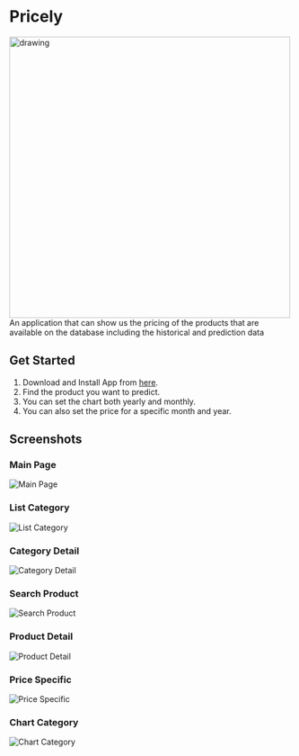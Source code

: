 # Pricely
<img src="https://user-images.githubusercontent.com/55405108/174299554-1d346e3d-025d-4942-920a-29aaf10426eb.jpg" alt="drawing" width="500"/>
An application that can show us the pricing of the products that are available on the database including the historical and prediction data

## Get Started
1. Download and Install App from [here](https://drive.google.com/file/d/1M7b0LTIHVilDMXuThs6PZGlCwYJj2JWt/view?usp=sharing).
2. Find the product you want to predict.
3. You can set the chart both yearly and monthly.
4. You can also set the price for a specific month and year.

## Screenshots

### Main Page
![Main Page](https://github.com/khukuh123/Pricely/blob/master/screenshots/MainPage.jpeg)

### List Category
![List Category](https://github.com/khukuh123/Pricely/blob/master/screenshots/ListCategory.jpeg)

### Category Detail
![Category Detail](https://github.com/khukuh123/Pricely/blob/master/screenshots/CategoryDetail.jpeg)

### Search Product
![Search Product](https://github.com/khukuh123/Pricely/blob/master/screenshots/SearchProduct.jpeg)

### Product Detail
![Product Detail](https://github.com/khukuh123/Pricely/blob/master/screenshots/ProductDetail.jpeg)

### Price Specific
![Price Specific](https://github.com/khukuh123/Pricely/blob/master/screenshots/PriceSpecific.jpeg)

### Chart Category
![Chart Category](https://github.com/khukuh123/Pricely/blob/master/screenshots/ChartCategory.jpeg)
